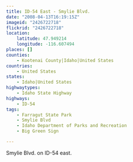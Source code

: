 ```yaml
---
title: ID-54 East - Smylie Blvd.
date: "2008-04-13T16:19:15Z"
imageid: "2426722718"
flickrid: "2426722718"
location:
    latitude: 47.949214
    longitude: -116.607494
places: []
counties:
    - Kootenai County|Idaho|United States
countries:
    - United States
states:
    - Idaho|United States
highwaytypes:
    - Idaho State Highway
highways:
    - ID-54
tags:
    - Farragut State Park
    - Smylie Blvd
    - Idaho Department of Parks and Recreation
    - Big Green Sign

---
```

Smylie Blvd. on ID-54 east.